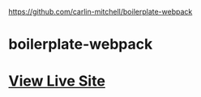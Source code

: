 https://github.com/carlin-mitchell/boilerplate-webpack

# boilerplate-webpack

# [View Live Site](https://carlin-mitchell.github.io/boilerplate-webpack/)
